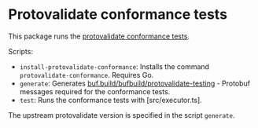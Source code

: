 # Protovalidate conformance tests

This package runs the [protovalidate conformance tests](https://github.com/bufbuild/protovalidate/blob/v0.9.0/docs/conformance.md).

Scripts:
- `install-protovalidate-conformance`: Installs the command `protovalidate-conformance`. Requires Go. 
- `generate`: Generates [buf.build/bufbuild/protovalidate-testing](https://buf.build/bufbuild/protovalidate-testing) - Protobuf messages required for the conformance tests.
- `test`: Runs the conformance tests with [src/executor.ts].

The upstream protovalidate version is specified in the script `generate`. 
